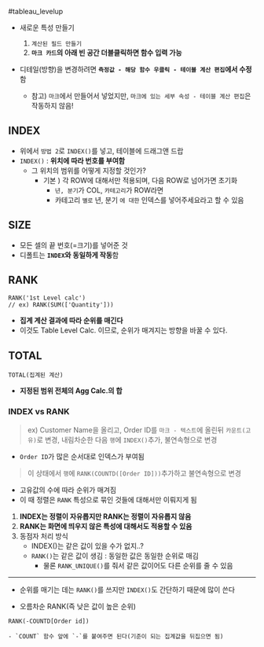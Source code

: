 #tableau_levelup 

- 새로운 특성 만들기
	1. `계산된 필드 만들기`
	2. **`마크 카드`의 아래 빈 공간 더블클릭하면 함수 입력 가능**

- 디테일(방향)을 변경하려면 **`측정값 - 해당 함수 우클릭 - 테이블 계산 편집`에서 수정**함
	- 참고) `마크`에서 만들어서 넣었지만, `마크에 있는 세부 속성 - 테이블 계산 편집`은 작동하지 않음!
## INDEX
- 위에서 `방법 2`로 `INDEX()`를 넣고, 테이블에 드래그앤 드랍 
- `INDEX()` : **위치에 따라 번호를 부여함**
	- 그 위치의 범위를 어떻게 지정할 것인가?
		- 기본 ) 각 ROW에 대해서만 적용되며, 다음 ROW로 넘어가면 초기화
			- `년, 분기`가 COL, `카테고리`가 ROW라면
			- 카테고리 `별로` 년, 분기 `에 대한` 인덱스를 넣어주세요라고 할 수 있음 

## SIZE
- 모든 셀의 끝 번호(=크기)를 넣어준 것
- 디폴트는 **`INDEX`와 동일하게 작동**함

## RANK
```tableau
RANK('1st Level calc')
// ex) RANK(SUM(['Quantity']))
```
- **집계 계산 결과에 따라 순위를 매긴다**
- 이것도 Table Level Calc. 이므로, 순위가 매겨지는 방향을 바꿀 수 있다. 

## TOTAL
```Tableau
TOTAL(집계된 계산)
```
- **지정된 범위 전체의 Agg Calc.의 합**

### INDEX vs RANK
> ex) Customer Name을 올리고, Order ID를 `마크 - 텍스트`에 올린뒤 `카운트(고유)`로 변경, 내림차순한 다음 `행`에 `INDEX()`추가, 불연속형으로 변경

- `Order ID`가 많은 순서대로 인덱스가 부여됨

> 이 상태에서 `행`에 `RANK(COUNTD([Order ID]))`추가하고 불연속형으로 변경

- 고유값의 수에 따라 순위가 매겨짐
- 이 때 정렬은 `RANK` 특성으로 묶인 것들에 대해서만 이뤄지게 됨
1. **INDEX는 정렬이 자유롭지만 RANK는 정렬이 자유롭지 않음**
2. **RANK는 화면에 띄우지 않은 특성에 대해서도 적용할 수 있음**
3. 동점자 처리 방식
	- INDEX()는 같은 값이 있을 수가 없지..?
	- `RANK()`는 같은 값이 생김 : 동일한 값은 동일한 순위로 매김
		- 물론 `RANK_UNIQUE()`를 줘서 같은 값이어도 다른 순위를 줄 수 있음
---
- 순위를 매기는 데는 `RANK()`를 쓰지만 `INDEX()`도 간단하기 때문에 많이 쓴다

- 오름차순 RANK(즉 낮은 값이 높은 순위)
```TABLEAU
RANK(-COUNTD[Order id])
```
	- `COUNT` 함수 앞에 `-`를 붙여주면 된다(기준이 되는 집계값을 뒤집으면 됨)

